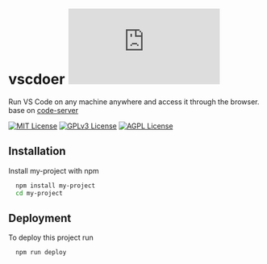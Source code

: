 # **vscdoer** ![logo](https://icon-icons.com/downloadimage.php?id=189949&root=3053/PNG/32/&file=microsoft_visual_studio_code_alt_macos_bigsur_icon_189949.png)

Run VS Code⁠ on any machine anywhere and access it through the browser. base on [code-server](https://hub.docker.com/r/codercom/code-server)

[![MIT License](https://img.shields.io/badge/License-MIT-green.svg)](https://choosealicense.com/licenses/mit/)
[![GPLv3 License](https://img.shields.io/badge/License-GPL%20v3-yellow.svg)](https://opensource.org/licenses/)
[![AGPL License](https://img.shields.io/badge/license-AGPL-blue.svg)](http://www.gnu.org/licenses/agpl-3.0)

## Installation

Install my-project with npm

```bash
  npm install my-project
  cd my-project
```

## Deployment

To deploy this project run

```bash
  npm run deploy
```
